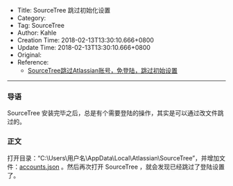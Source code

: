 - Title: SourceTree 跳过初始化设置
- Category:
- Tag: SourceTree
- Author: Kahle
- Creation Time: 2018-02-13T13:30:10.666+0800
- Update Time: 2018-02-13T13:30:10.666+0800
- Original:
- Reference:
    - [SourceTree跳过Atlassian账号，免登陆，跳过初始设置](https://www.cnblogs.com/diyishijian/p/6726792.html)

---


### 导语

SourceTree 安装完毕之后，总是有个需要登陆的操作，其实是可以通过改文件跳过的。


### 正文

打开目录：“C:\Users\用户名\AppData\Local\Atlassian\SourceTree”，并增加文件：[accounts.json](accounts.json) 。然后再次打开 SourceTree ，就会发现已经跳过了登陆设置了。



